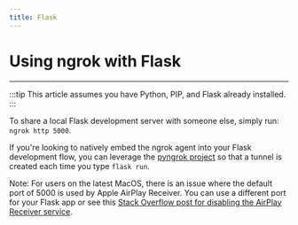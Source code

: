 ```yaml
---
title: Flask
---
```


# Using ngrok with Flask
------------

:::tip
This article assumes you have Python, PIP, and Flask already installed.
:::

To share a local Flask development server with someone else, simply run: `ngrok http 5000`.

If you're looking to natively embed the ngrok agent into your Flask development flow, you can leverage the [pyngrok project](https://pyngrok.readthedocs.io/en/latest/integrations.html#flask) so that a tunnel is created each time you type `flask run`.

Note: For users on the latest MacOS, there is an issue where the default port of 5000 is used by Apple AirPlay Receiver. You can use a different port for your Flask app or see this [Stack Overflow post for disabling the AirPlay Receiver service](https://stackoverflow.com/a/6982933/7282727).
